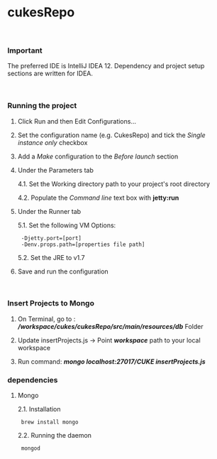 cukesRepo
=========

<br/>


### Important

The preferred IDE is IntelliJ IDEA 12. Dependency and project setup sections are written for IDEA.

<br/>


### Running the project

1. Click Run and then Edit Configurations…

2. Set the configuration name (e.g. CukesRepo) and tick the *Single instance only* checkbox

3. Add a *Make* configuration to the *Before launch* section

4. Under the Parameters tab

    4.1. Set the Working directory path to your project's root directory

    4.2. Populate the *Command line* text box with **jetty:run**

5. Under the Runner tab

    5.1. Set the following VM Options:

        -Djetty.port=[port]
        -Denv.props.path=[properties file path]

    5.2. Set the JRE to v1.7

6. Save and run the configuration

<br/>


### Insert Projects to Mongo


1. On Terminal, go to : ***/workspace/cukes/cukesRepo/src/main/resources/db*** Folder

2. Update insertProjects.js -> Point ***workspace*** path to your local workspace

3. Run command: ***mongo localhost:27017/CUKE insertProjects.js***


### dependencies


1. Mongo

    2.1. Installation

        brew install mongo

    2.2. Running the daemon

        mongod